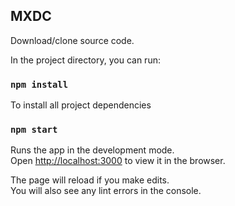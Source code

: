 ## MXDC

Download/clone source code.

In the project directory, you can run:

### `npm install`

To install all project dependencies

### `npm start`

Runs the app in the development mode.<br>
Open [http://localhost:3000](http://localhost:3000) to view it in the browser.

The page will reload if you make edits.<br>
You will also see any lint errors in the console.
